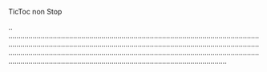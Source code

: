 TicToc non Stop

..
................................................................................................................................................................................................................................................................................................................................................................................................................................................................................................